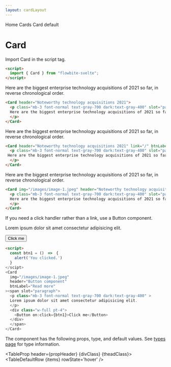 ```yaml
---
layout: cardLayout
---
```


<script>
  import Htwo from '../utils/Htwo.svelte'
  import ExampleDiv from '../utils/ExampleDiv.svelte'
  import TableProp from '../utils/TableProp.svelte'
  import TableDefaultRow from '../utils/TableDefaultRow.svelte'
  import { Card, Button, Breadcrumb, BreadcrumbItem } from '$lib/index'
  import { Home } from 'svelte-heros';
  import componentProps from '../props/Card.json'
  // Props table
  let items = componentProps.props
	let propHeader = ['Name', 'Type', 'Default']
	
	let divClass='w-full relative overflow-x-auto shadow-md sm:rounded-lg py-4'
let theadClass ='text-xs text-gray-700 uppercase bg-gray-50 dark:bg-gray-700 dark:text-white'

  const btn1 = ()　=>　{
    alert('You clicked.')
  }
</script>

<Breadcrumb>
  <BreadcrumbItem href="/" icon={Home} variation="solid">Home</BreadcrumbItem>
  <BreadcrumbItem href="/cards">Cards</BreadcrumbItem>
  <BreadcrumbItem>Card default</BreadcrumbItem>
</Breadcrumb>

<h1 class="text-3xl w-full dark:text-white py-8">Card</h1>

<Htwo label="Set up" />

<p>Import Card in the script tag.</p>

```html
<script>
  import { Card } from "flowbite-svelte";
</script>
```

<Htwo label="Examples" />

<ExampleDiv class="flex justify-center">
  <Card header="Noteworthy technology acquisitions 2021">
    <p class="mb-3 font-normal text-gray-700 dark:text-gray-400" slot="paragraph">
   Here are the biggest enterprise technology acquisitions of 2021 so far, in reverse chronological order.
    </p>
  </Card>
</ExampleDiv>

```html
<Card header="Noteworthy technology acquisitions 2021">
  <p class="mb-3 font-normal text-gray-700 dark:text-gray-400" slot="paragraph">
  Here are the biggest enterprise technology acquisitions of 2021 so far, in reverse chronological order.
  </p>
</Card>
```

<Htwo label="Card with a link" />

<ExampleDiv class="flex justify-center">
  <Card header="Noteworthy technology acquisitions 2021" link="/" btnLabel="Read more">
  <p class="mb-3 font-normal text-gray-700 dark:text-gray-400" slot="paragraph">
   Here are the biggest enterprise technology acquisitions of 2021 so far, in reverse chronological order.
    </p>
  </Card>
</ExampleDiv>

```html
<Card header="Noteworthy technology acquisitions 2021" link="/" btnLabel="Read more">
  <p class="mb-3 font-normal text-gray-700 dark:text-gray-400" slot="paragraph">
 Here are the biggest enterprise technology acquisitions of 2021 so far, in reverse chronological order.
  </p>
</Card>
```

<Htwo label="Card with image" />

<ExampleDiv class="flex justify-center">
  <Card img="/images/image-1.jpeg" header="Noteworthy technology acquisitions 2021" link="/" btnLabel="Read more">
  <p class="mb-3 font-normal text-gray-700 dark:text-gray-400" slot="paragraph">
   Here are the biggest enterprise technology acquisitions of 2021 so far, in reverse chronological order.
    </p>
  </Card>
</ExampleDiv>

```html
<Card img="/images/image-1.jpeg" header="Noteworthy technology acquisitions 2021" link="/" btnLabel="Read more">
  <p class="mb-3 font-normal text-gray-700 dark:text-gray-400" slot="paragraph">
  Here are the biggest enterprise technology acquisitions of 2021 so far, in reverse chronological order.
  </p>
</Card>
```

<Htwo label="Card with a Button component" />

<p>If you need a click handler rather than a link, use a Button component.</p>

<ExampleDiv class="flex justify-center">
  <Card
    img="/images/image-1.jpeg"
    header="Button component"
    btnLabel="Read more"
  ><span slot="paragraph">
    <p class="mb-3 font-normal text-gray-700 dark:text-gray-400" >
    Lorem ipsum dolor sit amet consectetur adipisicing elit.
    </p>
    <div class="w-full pt-4">
      <Button on:click={btn1}>Click me</Button>
    </div>
    </span>
  </Card>
</ExampleDiv>

```html
<script>
  const btn1 = ()　=>　{
    alert('You clicked.')
  }
</scipt>
<Card
  img="/images/image-1.jpeg"
  header="Button component"
  btnLabel="Read more"
><span slot="paragraph">
  <p class="mb-3 font-normal text-gray-700 dark:text-gray-400" >
  Lorem ipsum dolor sit amet consectetur adipisicing elit.
  </p>
  <div class="w-full pt-4">
    <Button on:click={btn1}>Click me</Button>
  </div>
  </span>
</Card>
```

<Htwo label="Props" />

<p>The component has the following props, type, and default values. See <a href="/pages/types">types 
 page</a> for type information.</p>

<TableProp header={propHeader} {divClass} {theadClass}>
  <TableDefaultRow {items} rowState='hover' />
</TableProp>